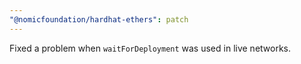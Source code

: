 ```yaml
---
"@nomicfoundation/hardhat-ethers": patch
---
```


Fixed a problem when `waitForDeployment` was used in live networks.
